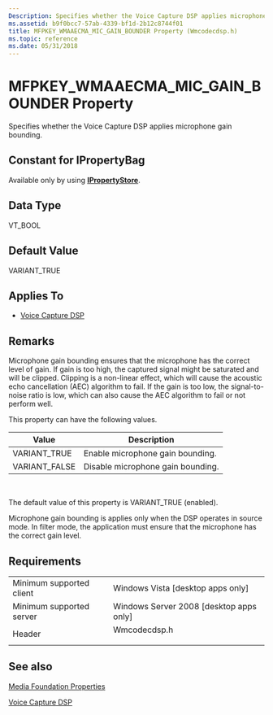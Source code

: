 ```yaml
---
Description: Specifies whether the Voice Capture DSP applies microphone gain bounding.
ms.assetid: b9f0bcc7-57ab-4339-bf1d-2b12c8744f01
title: MFPKEY_WMAAECMA_MIC_GAIN_BOUNDER Property (Wmcodecdsp.h)
ms.topic: reference
ms.date: 05/31/2018
---
```


# MFPKEY\_WMAAECMA\_MIC\_GAIN\_BOUNDER Property

Specifies whether the Voice Capture DSP applies microphone gain bounding.

## Constant for IPropertyBag

Available only by using [**IPropertyStore**](https://msdn.microsoft.com/library/Bb761474(v=VS.85).aspx).

## Data Type

VT\_BOOL

## Default Value

VARIANT\_TRUE

## Applies To

-   [Voice Capture DSP](voicecapturedmo.md)

## Remarks

Microphone gain bounding ensures that the microphone has the correct level of gain. If gain is too high, the captured signal might be saturated and will be clipped. Clipping is a non-linear effect, which will cause the acoustic echo cancellation (AEC) algorithm to fail. If the gain is too low, the signal-to-noise ratio is low, which can also cause the AEC algorithm to fail or not perform well.

This property can have the following values.



| Value          | Description                       |
|----------------|-----------------------------------|
| VARIANT\_TRUE  | Enable microphone gain bounding.  |
| VARIANT\_FALSE | Disable microphone gain bounding. |



 

The default value of this property is VARIANT\_TRUE (enabled).

Microphone gain bounding is applies only when the DSP operates in source mode. In filter mode, the application must ensure that the microphone has the correct gain level.

## Requirements



|                                     |                                                                                         |
|-------------------------------------|-----------------------------------------------------------------------------------------|
| Minimum supported client<br/> | Windows Vista \[desktop apps only\]<br/>                                          |
| Minimum supported server<br/> | Windows Server 2008 \[desktop apps only\]<br/>                                    |
| Header<br/>                   | <dl> <dt>Wmcodecdsp.h</dt> </dl> |



## See also

<dl> <dt>

[Media Foundation Properties](media-foundation-properties.md)
</dt> <dt>

[Voice Capture DSP](voicecapturedmo.md)
</dt> </dl>

 

 




